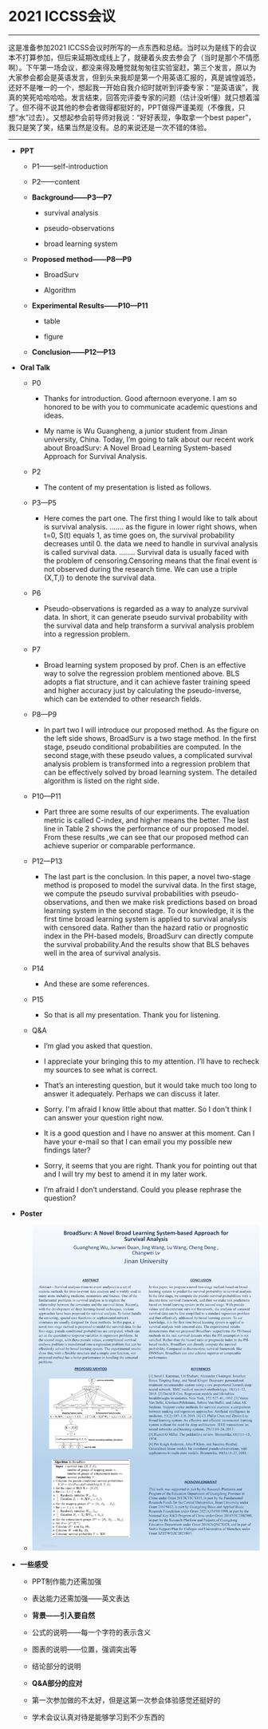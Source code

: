 # 2021 ICCSS会议
***
这是准备参加2021 ICCSS会议时所写的一点东西和总结。当时以为是线下的会议本不打算参加，但后来延期改成线上了，就硬着头皮去参会了（当时是那个不情愿啊）。下午第一场会议，都没来得及睡觉就匆匆往实验室赶，第三个发言，原以为大家参会都会是英语发言，但到头来我却是第一个用英语汇报的，真是诚惶诚恐，还好不是唯一的一个，想起我一开始自我介绍时就听到评委专家：“是英语诶”，我真的笑死哈哈哈哈。发言结束，回答完评委专家的问题（估计没听懂）就只想着溜了。但不得不说其他的参会者做得都挺好的，PPT做得严谨美观（不像我，只想“水”过去）。又想起参会前导师对我说：“好好表现，争取拿一个best paper”，我只是笑了笑，结果当然是没有。总的来说还是一次不错的体验。
***
-  **PPT**

    -  P1——self-introduction

    -  P2——content

    -  **Background——P3—P7**

        -  survival analysis

        -  pseudo-observations

        -  broad learning system

    -  **Proposed method——P8—P9**

        -  BroadSurv

        -  Algorithm

    -  **Experimental Results——P10—P11**

        -  table

        -  figure

    -  **Conclusion——P12—P13**

-  **Oral Talk**

    -  P0

        -  Thanks for introduction. Good afternoon everyone. I am so honored to be with you to communicate academic questions and ideas.
  
        -  My name is Wu Guangheng, a junior student from Jinan university, China. Today, I’m going to talk about our recent work about BroadSurv: A Novel Broad Learning System-based Approach for Survival Analysis.

    -  P2

        -  The content of my presentation is listed as follows.

    -  P3—P5

        -  Here comes the part one. The first thing I would like to talk about is survival analysis. ....... as the figure in lower right shows, when t=0, S(t) equals 1, as time goes on, the survival probability decreases until 0. the data we need to handle in survival analysis is called survival data. ........ Survival data is usually faced with the problem of censoring.Censoring means that the final event is not observed during the research time. We can use a triple {X,T,I} to denote the survival data.

    -  P6

        -  Pseudo-observations is regarded as a way to analyze survival data. In short, it can generate pseudo survival probability with the survival data and help transform a survival analysis problem into a regression problem.

    -  P7

        -  Broad learning system proposed by prof. Chen is an effective way to solve the regression problem mentioned above. BLS adopts a flat structure, and it can achieve faster training speed and higher accuracy just by calculating the pseudo-inverse, which can be extended to other research fields.

    -  P8—P9

        -  In part two I will introduce our proposed method. As the figure on the left side shows, BroadSurv is a two stage method. In the first stage, pseudo conditional probabilities are computed. In the second stage,with these pseudo values, a complicated survival analysis problem is transformed into a regression problem that can be effectively solved by broad learning system. The detailed algorithm is listed on the right side.

    -  P10—P11

        -  Part three are some results of our experiments. The evaluation metric is called C-index, and higher means the better. The last line in Table 2 shows the performance of our proposed model. From these results ,we can see that our proposed method can achieve superior or comparable performance.

    -  P12—P13

        -  The last part is the conclusion. In this paper, a novel two-stage method is proposed to model the survival data. In the first stage, we compute the pseudo survival probabilities with pseudo-observations, and then we make risk predictions based on broad learning system in the second stage. To our knowledge, it is the first time broad learning system is applied to survival analysis with censored data. Rather than the hazard ratio or prognostic index in the PH-based models, BroadSurv can directly compute the survival probability.And the results show that BLS behaves well in the area of survival analysis.

    -  P14

        -  And these are some references.

    - P15

        -  So that is all my presentation. Thank you for listening.

    - Q&A

        -  I’m glad you asked that question.

        -  I appreciate your bringing this to my attention. I’ll have to recheck my sources to see what is correct.

        -  That’s an interesting question, but it would take much too long to answer it adequately. Perhaps we can discuss it later.

        -  Sorry. I'm afraid I know little about that matter. So I don't think I can answer your question right now.

        -  It is a good question and I have no answer at this moment. Can I have your e-mail so that I can email you my possible new findings later?

        -  Sorry, it seems that you are right. Thank you for pointing out that and I will try my best to amend it in my later work.

        -  I’m afraid I don’t understand. Could you please rephrase the question?
  
- **Poster**

    - ![poster](/docs/assets/Poster.PNG)

-  **一些感受**

    -  PPT制作能力还需加强

    -  表达能力还需加强——英文表达

    -  **背景——引入要自然**

    -  公式的说明——每一个字符的表示含义

    -  图表的说明——位置，强调突出等

    -  结论部分的说明

    -  **Q&A部分的应对**

    -  第一次参加做的不太好，但是这第一次参会体验感觉还挺好的

    -  学术会议认真对待是能够学习到不少东西的

